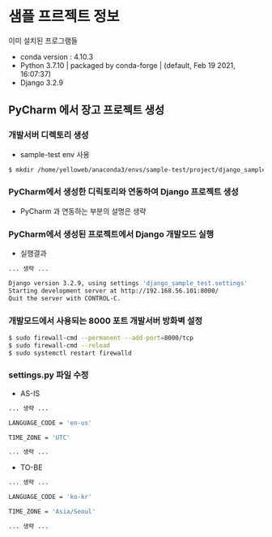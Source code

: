# 샘플 프르젝트 정보
이미 설치된 프로그램들
* conda version : 4.10.3
* Python 3.7.10 | packaged by conda-forge | (default, Feb 19 2021, 16:07:37)
* Django 3.2.9

## PyCharm 에서 장고 프로젝트 생성
### 개발서버 디렉토리 생성
* sample-test env 사용
```bash
$ mkdir /home/yelloweb/anaconda3/envs/sample-test/project/django_sample_test
```

### PyCharm에서 생성한 디릭토리와 연동하여 Django 프로젝트 생성
* PyCharm 과 연동하는 부분의 설명은 생략

### PyCharm에서 생성된 프로젝트에서 Django 개발모드 실행
* 실행결과
```bash
... 생략 ...

Django version 3.2.9, using settings 'django_sample_test.settings'
Starting development server at http://192.168.56.101:8000/
Quit the server with CONTROL-C.
```

### 개발모드에서 사용되는 8000 포트 개발서버 방화벽 설정
```bash
$ sudo firewall-cmd --permanent --add-port=8000/tcp
$ sudo firewall-cmd --reload
$ sudo systemctl restart firewalld
```

### settings.py 파일 수정
* AS-IS
```bash
... 생략 ...

LANGUAGE_CODE = 'en-us'

TIME_ZONE = 'UTC'

... 생략 ...
```

* TO-BE
```bash
... 생략 ...

LANGUAGE_CODE = 'ko-kr'

TIME_ZONE = 'Asia/Seoul'

... 생략 ...
```

